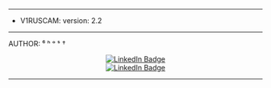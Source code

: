 - - -

 - V1RUSCAM:
      version: 2.2

- - -

  AUTHOR: ⁶ ʰ ᵒ ˢ †

<div id="badges" align="center">
  <a href="https://t.me/are_you_okays">
    <img src="https://img.shields.io/badge/GROUP-red?style=for-the-badge&logo=twitter&logoColor=white)" alt="LinkedIn Badge"/>
  </a>
</div>
<div id="badges" align="center">
  <a href="https://vk.com/invite/AMKGDq4">
    <img src="https://img.shields.io/badge/INVITE-red?style=for-the-badge&logo=twitter&logoColor=white)" alt="LinkedIn Badge"/>
  </a>
</div>

- - -

